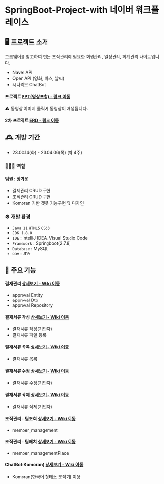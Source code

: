 # SpringBoot-Project-with 네이버 워크플레이스

## 🖥️ 프로젝트 소개
그룹웨어를 참고하여 만든 조직관리에 
필요한 회원관리, 일정관리, 회계관리 사이트입니다.<br>

- Naver API
- Open API (영화, 버스, 날씨)
- 시나리오 ChatBot
#### 프로젝트 <a href="https://drive.google.com/file/d/1FHsI-rX1OwNvUHFveiYDsOoQJynPFCqZ/view?usp=share_link">PPT(영상포함) - 링크 이동</a><br>
⚠️ 동영상 이미지 클릭시 동영상이 재생됩니다.<br>
#### 2차 프로젝트 <a href="https://drive.google.com/file/d/109rDivj4s2M8NQT8NK4cvoIN1rKUvSya/view?usp=share_link">ERD - 링크 이동</a><br>

## 🕰️ 개발 기간
* 23.03.14(화) - 23.04.06(목) (약 4주)

### 🧑‍🤝‍🧑 역할
 #### 팀원 : 장기운 
 - 결제관리 CRUD 구현
 - 조직관리 CRUD 구현
 - Komoran 기반 챗봇 기능구현 및 디자인

### ⚙️ 개발 환경
- `Java 11` `HTML5` `CSS3`
- `JDK 1.8.0`
- `IDE` : IntelliJ IDEA, Visual Studio Code
- `Framework` : Springboot(2.7.8)
- `Database` : MySQL
- `ORM` : JPA

## 📌 주요 기능
#### 결재관리 <a href="https://github.com/Jgu0822/project2/wiki/%EA%B2%B0%EC%9E%AC%EA%B4%80%EB%A6%AC#%EF%B8%8F-%EA%B2%B0%EC%9E%AC%EA%B4%80%EB%A6%AC">상세보기 - Wiki 이동</a>
- approval Entity
- approval Dto
- approval Repository
#### 결재서류 작성 <a href="https://github.com/Jgu0822/project2/wiki/%EA%B2%B0%EC%9E%AC%EA%B4%80%EB%A6%AC#%EF%B8%8F-%EA%B2%B0%EC%9E%AC%EC%84%9C%EB%A5%98-%EC%9E%91%EC%84%B1">상세보기 - Wiki 이동</a>
- 결재서류 작성(기안자)
- 결재서류 파일 등록
#### 결재서류 목록 <a href="https://github.com/Jgu0822/project2/wiki/%EA%B2%B0%EC%9E%AC%EA%B4%80%EB%A6%AC#%EF%B8%8F-%EA%B2%B0%EC%9E%AC%EC%84%9C%EB%A5%98-%EB%AA%A9%EB%A1%9D">상세보기 - Wiki 이동</a>
- 결재서류 목록
#### 결재서류 수정 <a href="https://github.com/Jgu0822/project2/wiki/%EA%B2%B0%EC%9E%AC%EA%B4%80%EB%A6%AC#%EF%B8%8F-%EA%B2%B0%EC%9E%AC%EC%84%9C%EB%A5%98-%EC%88%98%EC%A0%95">상세보기 - Wiki 이동</a>
- 결재서류 수정(기안자)
#### 결재서류 삭제 <a href="https://github.com/Jgu0822/project2/wiki/%EA%B2%B0%EC%9E%AC%EA%B4%80%EB%A6%AC#%EF%B8%8F-%EA%B2%B0%EC%9E%AC%EC%84%9C%EB%A5%98-%EC%82%AD%EC%A0%9C">상세보기 - Wiki 이동</a>
- 결재서류 삭제(기안자)
#### 조직관리 - 팀조회 <a href="https://github.com/Jgu0822/project2/wiki/%EC%A1%B0%EC%A7%81%EA%B4%80%EB%A6%AC#%EF%B8%8F-%ED%8C%80-%EC%A1%B0%ED%9A%8C">상세보기 - Wiki 이동</a>
- member_management
#### 조직관리 - 팀배치 <a href="https://github.com/Jgu0822/project2/wiki/%EC%A1%B0%EC%A7%81%EA%B4%80%EB%A6%AC#%EF%B8%8F-%ED%8C%80-%EB%B0%B0%EC%B9%98">상세보기 - Wiki 이동</a>
- member_managementPlace
#### ChatBot(Komoran) <a href="https://github.com/Jgu0822/project2/wiki/ChatBot(Komoran)#-chatbotkomoran">상세보기 - Wiki 이동</a>
- Komoran(한국어 형태소 분석기) 이용
